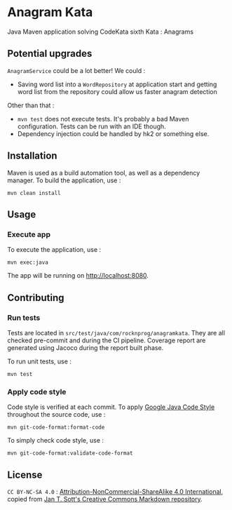 # Anagram Kata

Java Maven application solving CodeKata sixth Kata : Anagrams

## Potential upgrades

`AnagramService` could be a lot better! We could : 
- Saving word list into a `WordRepository` at application start and getting word list from the repository could allow us faster anagram detection

Other than that : 
- `mvn test` does not execute tests. It's probably a bad Maven configuration. Tests can be run with an IDE though.
- Dependency injection could be handled by hk2 or something else.

## Installation

Maven is used as a build automation tool, as well as a dependency manager. To build the application, use : 

```
mvn clean install
```

## Usage

### Execute app

To execute the application, use : 

```
mvn exec:java
```

The app will be running on [http://localhost:8080](http://localhost:8080).

## Contributing

### Run tests

Tests are located in `src/test/java/com/rocknprog/anagramkata`. They are all checked pre-commit and during the CI pipeline. Coverage report are generated using Jacoco during the report built phase.

To run unit tests, use :

```
mvn test
```

### Apply code style

Code style is verified at each commit. To apply [Google Java Code Style](https://google.github.io/styleguide/javaguide.html) throughout the source code, use : 

```
mvn git-code-format:format-code
```

To simply check code style, use :

```
mvn git-code-format:validate-code-format
```

## License

`CC BY-NC-SA 4.0` : [Attribution-NonCommercial-ShareAlike 4.0 International](LICENSE.md), copied from [Jan T. Sott's Creative Commons Markdown repository](https://github.com/idleberg/Creative-Commons-Markdown).
